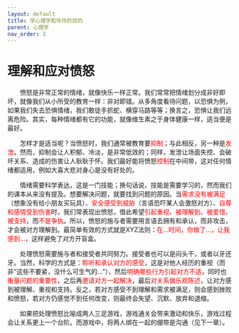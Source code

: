 ```yaml
---
layout: default
title: 学心理学和写作的目的
parent: 心理学
nav_order: 3
---
```


# 理解和应对愤怒

&emsp;&emsp;愤怒是非常正常的情绪，就像快乐一样正常。我们常常把情绪划分成非好即坏，就像我们从小所受的教育一样：非对即错。从多角度看待问题，以恐惧为例，如果我们失去恐惧情绪，我们敢徒手抓蛇、横穿马路等等；换言之，恐惧让我们远离危险。其实，每种情绪都有它的功能，就像维生素之于身体健康一样，适当便是最好。

&emsp;&emsp;怎样才是适当呢？当愤怒时，我们通常被教育要<font color=red>抑制</font>；与此相反，另一种是<font color=red>发泄</font>。然而，抑制会让人积郁、冷淡，是非常低效的；同样，发泄让场面失控、会破坏关系、造成的伤害让人耿耿于怀。我们最好能将愤怒<font color=red>控制</font>在中间带，这对任何情绪都适用，例如大喜大悲对身心是没有好处的。

&emsp;&emsp;情绪需要科学表达，这是一门技能；换句话说，技能是需要学习的，然而我们的课本从来没有提及。想要解决问题，就要找到问题的原因。当<font color=red>需求没有被满足</font>（想象没有给小朋友买玩具）、<font color=red>安全感受到威胁</font>（言语恐吓某人会激怒对方）、<font color=red>自尊和感情受到伤害</font>时，我们常表现出愤怒，借此希望<font color=red>引起重视</font>、<font color=red>被理解到</font>、<font color=red>被爱惜</font>、<font color=red>被支持</font>，而<font color=red>不是争执</font>。所以，愤怒的施与者需要用言语去拥有和承认，而非攻击，才会被对方理解到。最简单有效的方式就是XYZ法则：<font color=red>在...时间，你做了...，让我感到...</font>，这样避免了对方开盲盒。

&emsp;&emsp;处理愤怒需要施与者和接受者共同努力。接受者也可以是闷头干，或者以牙还牙。当然，科学的方式是：<font color=red>聆听和承认对方的感受</font>，这是对他人经历的重视（而非“这些不要紧，没什么可生气的...”），然后<font color=red>明确哪些行为引起对方不适</font>，同时也<font color=red>衡量问题的重要性</font>，之后再<font color=red>邀请对方一起解决</font>，最后<font color=red>对关系做乐观陈述</font>，让对方感到被理解、重视和支持。反之，若对方感受不到理解和需求被满足，则会感到挫败和愤怒，若对方仍感觉不到任何改变，则最终会失望、沉默、放弃和退缩。

&emsp;&emsp;如果把处理愤怒比喻成两人三足游戏，游戏通关会带来激动和快乐，游戏过程会让关系更上一个台阶。而游戏中，将两人绑在一起的绷带是沟通（见下一章）。
